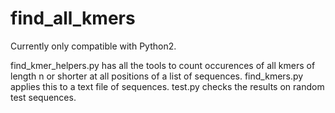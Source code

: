 # find_all_kmers

Currently only compatible with Python2.

find_kmer_helpers.py has all the tools to count occurences of all kmers of length n or shorter at all positions of a list of sequences. find_kmers.py applies this to a text file of sequences. test.py checks the results on random test sequences.